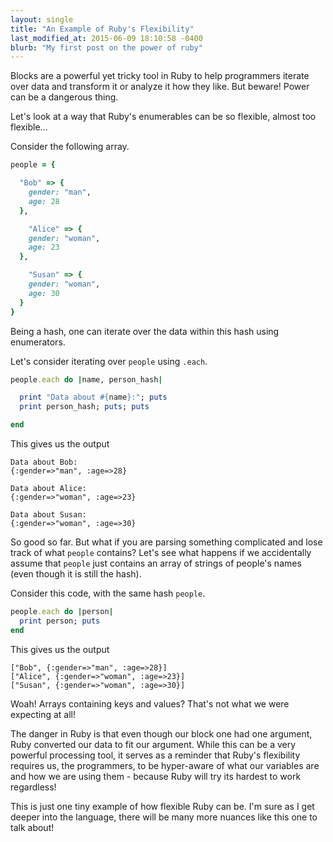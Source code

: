 ```yaml
---
layout: single
title: "An Example of Ruby's Flexibility"
last_modified_at: 2015-06-09 18:10:58 -0400
blurb: "My first post on the power of ruby"
---
```


Blocks are a powerful yet tricky tool in Ruby to help programmers iterate over data and transform it or analyze it how they like. But beware! Power can be a dangerous thing.

Let's look at a way that Ruby's enumerables can be so flexible, almost too flexible...

Consider the following array.

```ruby
people = {

  "Bob" => {
    gender: "man",
    age: 28
  },

    "Alice" => {
    gender: "woman",
    age: 23
  },

    "Susan" => {
    gender: "woman",
    age: 30
  }
}
```

Being a hash, one can iterate over the data within this hash using enumerators.

Let's consider iterating over `people` using `.each`.

~~~ruby
people.each do |name, person_hash|

  print "Data about #{name}:"; puts
  print person_hash; puts; puts

end
~~~
This gives us the output

~~~
Data about Bob:
{:gender=>"man", :age=>28}

Data about Alice:
{:gender=>"woman", :age=>23}

Data about Susan:
{:gender=>"woman", :age=>30}
~~~

So good so far. But what if you are parsing something complicated and lose track of what `people` contains? Let's see what happens if we accidentally assume that `people` just contains an array of strings of people's names (even though it is still the hash).

Consider this code, with the same hash `people`.

~~~ruby
people.each do |person|
  print person; puts
end
~~~

This gives us the output

~~~
["Bob", {:gender=>"man", :age=>28}]
["Alice", {:gender=>"woman", :age=>23}]
["Susan", {:gender=>"woman", :age=>30}]
~~~

Woah! Arrays containing keys and values? That's not what we were expecting at all!

The danger in Ruby is that even though our block one had one argument, Ruby converted our data to fit our argument. While this can be a very powerful processing tool, it serves as a reminder that Ruby's flexibility requires us, the programmers, to be hyper-aware of what our variables are and how we are using them - because Ruby will try its hardest to work regardless!

This is just one tiny example of how flexible Ruby can be. I'm sure as I get deeper into the language, there will be many more nuances like this one to talk about!
